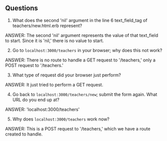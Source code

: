 ## Questions

1. What does the second 'nil' argument in the line 6 text_field_tag of teachers/new.html.erb represent?

ANSWER: The second 'nil' argument represents the value of that text_field to start. Since it is 'nil,' there is no value to start.

2. Go to `localhost:3000/teachers` in your browser; why does this not work?

ANSWER: There is no route to handle a GET request to '/teachers,' only a POST request to '/teachers.'

3. What type of request did your browser just perform?

ANSWER: It just tried to perform a GET request.

4. Go back to `localhost:3000/teachers/new`; submit the form again. What URL do you end up at?

ANSWER: 'localhost:3000/teachers'

5. Why does `localhost:3000/teachers` work now?

ANSWER: This is a POST request to '/teachers,' which we have a route created to handle.
